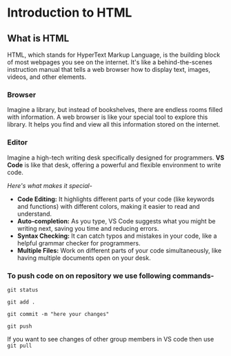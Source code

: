# Introduction to HTML
## What is HTML
HTML, which stands for HyperText Markup Language, is the building block of most webpages you see on the internet. It's like a behind-the-scenes instruction manual that tells a web browser how to display text, images, videos, and other elements.

### Browser
Imagine a library, but instead of bookshelves, there are endless rooms filled with information. A web browser is like your special tool to explore this library. It helps you find and view all this information stored on the internet.

### Editor
Imagine a high-tech writing desk specifically designed for programmers.  **VS Code** is like that desk, offering a powerful and flexible environment to write code.

*Here's what makes it special-*

- **Code Editing:** It highlights different parts of your code (like keywords and functions) with different colors, making it easier to read and understand.
- **Auto-completion:** As you type, VS Code suggests what you might be writing next, saving you time and reducing errors.
- **Syntax Checking:** It can catch typos and mistakes in your code, like a helpful grammar checker for programmers.
- **Multiple Files:** Work on different parts of your code simultaneously, like having multiple documents open on your desk.

### To push code on on repository we use following commands-
```git status```

```git add .```

```git commit -m "here your changes"```

```git push```

If you want to see changes of other group members in VS code then use
```git pull```
